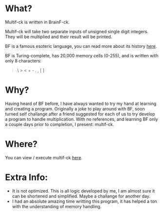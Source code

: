 # What?
Multif-ck is written in BrainF-ck.

Multif-ck will take two separate inputs of unsigned single digit integers. They will be multiplied and their result will be printed.

BF is a famous esoteric language, you can read more about its history [here](https://esolangs.org/wiki/brainfuck).

BF is Turing-complete, has 20,000 memory cells (0-255), and is written with only 8 characters:

>\ > < + - . , [ ]

# Why?
Having heard of BF before, I have always wanted to try my hand at learning and creating a program. Originally a joke to play around with BF, soon turned self challange after a friend suggested for each of us to try develop a program to handle multiplication. With no references, and learning BF only a couple days prior to completion, I present: multif-ck.

# Where?
You can view / execute multif-ck [here](https://fatiherikli.github.io/brainfuck-visualizer/#Pj4+Pj4rPDw8PDwKCj4rKysrKysrWz4rKysrKysrPC1dPi0KPiw8ClstPCs+Pi08XQo+Piw8PDwKWy0+Pj4tPDw8XQo+Pj4KWwogLTwKIFstPCs8Kz4+XQogPDwKIFstPj4rPDxdCiA+Pj4KXQo8Wy1dPAoKWwogWzwrKysrKysrKysrPF0+CiBbCiAgWy0+Pl0KICA8CiAgWy08PF0KICA+PgogIFs8PF0KICA+CiBdCiA+Wz4+Pls8KzxdXTwKXQo8Ci0KPDw8PDwKKysrKysrKysrKwo+ClstPC0+XQorKysrKysrWz4rKysrKysrPC1dPi0KPDwKWy0+Pis8PF0KKysrKysrK1s+KysrKysrKzwtXT4tCj4+PgpbLTw8PCs+Pj5dCjw8PC4KPi4=).

# Extra Info:
- It is not optimized. This is all logic developed by me, I am almost sure it can be shortened and simplified. Maybe a challange for another day.
- I had an absolute amazing time writting this program, it has helped a ton with the understanding of memory handling.
